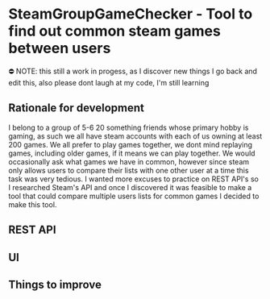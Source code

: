# SteamGroupGameChecker - Tool to find out common steam games between users

 ⛔ NOTE: this still a work in progess, as I discover new things I go back and edit this, also please dont laugh at my code, I'm still learning 

## Rationale for development

I belong to a group of 5-6 20 something friends whose primary hobby is gaming, as such we all have steam accounts with each of us owning at least 200 games. We all prefer to play games together, we dont mind replaying games, including older games, if it means we can play together. We would occasionally ask what games we have in common, however since steam only allows users to compare their lists with one other user at a time this task was very tedious. I wanted more excuses to practice on REST API's so I researched Steam's API and once I discovered it was feasible to make a tool that could compare multiple users lists for common games I decided to make this tool.

## REST API


## UI


## Things to improve

